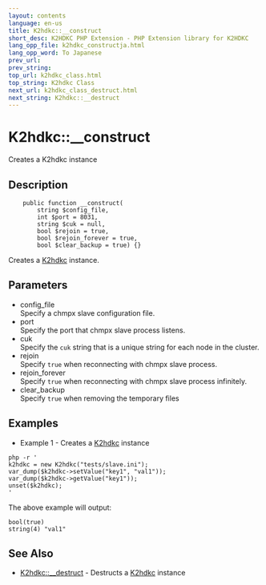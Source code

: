 ```yaml
---
layout: contents
language: en-us
title: K2hdkc::__construct
short_desc: K2HDKC PHP Extension - PHP Extension library for K2HDKC
lang_opp_file: k2hdkc_constructja.html
lang_opp_word: To Japanese
prev_url: 
prev_string: 
top_url: k2hdkc_class.html
top_string: K2hdkc Class
next_url: k2hdkc_class_destruct.html
next_string: K2hdkc::__destruct
---
```


# K2hdkc::__construct
Creates a K2hdkc instance

## Description

```
    public function __construct(
        string $config_file,
        int $port = 8031,
        string $cuk = null,
        bool $rejoin = true,
        bool $rejoin_forever = true,
        bool $clear_backup = true) {}
```

Creates a [K2hdkc](k2hdkc_class.html) instance.

## Parameters
- config_file  
Specify a chmpx slave configuration file.
- port  
Specify the port that chmpx slave process listens.
- cuk  
Specify the `cuk` string that is a unique string for each node in the cluster.
- rejoin  
Specify `true` when reconnecting with chmpx slave process.
- rejoin_forever  
Specify `true` when reconnecting with chmpx slave process infinitely.
- clear_backup  
Specify `true` when removing the temporary files

## Examples
- Example 1 - Creates a [K2hdkc](k2hdkc_class.html) instance

```
php -r '
k2hdkc = new K2hdkc("tests/slave.ini");
var_dump($k2hdkc->setValue("key1", "val1"));
var_dump($k2hdkc->getValue("key1"));
unset($k2hdkc);
'
```

The above example will output:

```
bool(true)
string(4) "val1"
```


## See Also
- [K2hdkc::__destruct](k2hdkc_class_destruct.html) - Destructs a [K2hdkc](k2hdkc_class.html) instance
